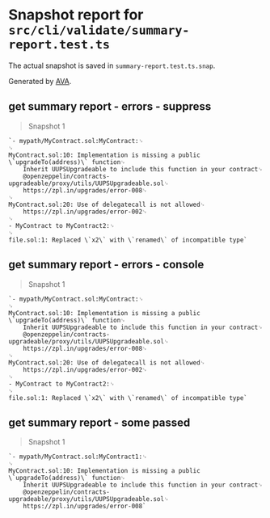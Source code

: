 # Snapshot report for `src/cli/validate/summary-report.test.ts`

The actual snapshot is saved in `summary-report.test.ts.snap`.

Generated by [AVA](https://avajs.dev).

## get summary report - errors - suppress

> Snapshot 1

    `- mypath/MyContract.sol:MyContract:␊
    ␊
    MyContract.sol:10: Implementation is missing a public \`upgradeTo(address)\` function␊
        Inherit UUPSUpgradeable to include this function in your contract␊
        @openzeppelin/contracts-upgradeable/proxy/utils/UUPSUpgradeable.sol␊
        https://zpl.in/upgrades/error-008␊
    ␊
    MyContract.sol:20: Use of delegatecall is not allowed␊
        https://zpl.in/upgrades/error-002␊
    ␊
    - MyContract to MyContract2:␊
    ␊
    file.sol:1: Replaced \`x2\` with \`renamed\` of incompatible type`

## get summary report - errors - console

> Snapshot 1

    `- mypath/MyContract.sol:MyContract:␊
    ␊
    MyContract.sol:10: Implementation is missing a public \`upgradeTo(address)\` function␊
        Inherit UUPSUpgradeable to include this function in your contract␊
        @openzeppelin/contracts-upgradeable/proxy/utils/UUPSUpgradeable.sol␊
        https://zpl.in/upgrades/error-008␊
    ␊
    MyContract.sol:20: Use of delegatecall is not allowed␊
        https://zpl.in/upgrades/error-002␊
    ␊
    - MyContract to MyContract2:␊
    ␊
    file.sol:1: Replaced \`x2\` with \`renamed\` of incompatible type`

## get summary report - some passed

> Snapshot 1

    `- mypath/MyContract.sol:MyContract1:␊
    ␊
    MyContract.sol:10: Implementation is missing a public \`upgradeTo(address)\` function␊
        Inherit UUPSUpgradeable to include this function in your contract␊
        @openzeppelin/contracts-upgradeable/proxy/utils/UUPSUpgradeable.sol␊
        https://zpl.in/upgrades/error-008`
